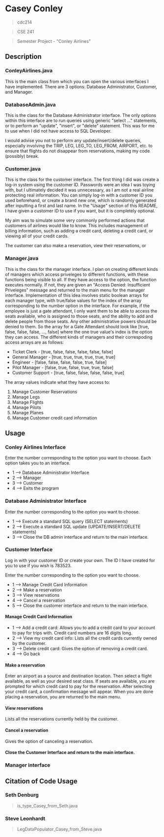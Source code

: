 
# Casey Conley

> cdc214

> CSE 241

> Semester Project - "Conley Airlines"

## Description

### ConleyAirlines.java

This is the main class from which you can open the various interfaces I have implemented. There are 3 options: Database Administrator, Customer, and Manager.

### DatabaseAdmin.java

This is the class for the Database Administrator interface. The only options within this interface are to run queries using generic "select ..." 
statements, or to perform an "update", "insert", or "delete" statement. This was for me to use when I did not have access to SQL Developer. 

I would advise you not to perform any update/insert/delete queries, especially involving the TRIP, LEG, LEG_TO, LEG_FROM, AIRPORT, etc. to ensure that
flights do not disappear from reservations, making my code (possibly) break.

### Customer.java

This is the class for the customer interface. The first thing I did was create a log-in system using the customer ID. Passwords were an idea I was
toying with, but I ultimately decided it was unnecessary, as I am not a real airline protecting real information. You can simply log-in with a customer
ID you used beforehand, or create a brand new one, which is randomly generated after inputting a first and last name. In the "Usage" section of this
README, I have given a customer ID to use if you want, but it is completely optional.

My aim was to simulate some very commonly performed actions that customers of airlines would like to know. This includes management of billing
information, such as adding a credit card, deleting a credit card, or viewing all of your credit cards. 

The customer can also make a reservation, view their reservations, or 

### Manager.java

This is the class for the manager interface. I plan on creating different kinds of managers which access priveleges to different functions, with these functions being visible to all. If they have access to the option, the function executes normally. If not, they are given an "Access Denied: Insufficient Priveleges" message and returned to the main menu for the manager interface. Implementation of this idea involves static boolean arrays for each manager type, with true/false values for the index of the array corresponding to the number option in the interface. For example, if the employee is just a gate attendant, I only want them to be able to access the seats available, who is assigned to those seats, and the ability to add and delete people from those seats. Any other administrative powers should be denied to them. So the array for a Gate Attendant should look like [true, false, false, false, ..., false] where the one true value's index is the option they can access. The different kinds of managers and their correspoding access arrays are as follows:

* Ticket Clerk - [true, false, false, false, false, false]
* General Manager - [true, true, true, true, true, true]
* Engineer - [false, false, false, false, true, false]
* Pilot Manager - [false, true, false, true, true, false]
* Customer Support - [true, false, false, false, false, true]

The array values indicate what they have access to:

1. Manage Customer Reservations
2. Manage Legs
3. Manage Flights
4. Manage Pilots
5. Manage Planes
6. Manage Customer credit card information


## Usage

### Conley Airlines Interface

Enter the number corresponding to the option you want to choose. Each option takes you to an interface. 
* 1 --> Database Administrator Interface
* 2 --> Manager
* 3 --> Customer
* 4 --> Exits the program

### Database Administrator Interface

Enter the number corresponding to the option you want to choose. 

* 1 --> Execute a standard SQL query (SELECT statements)
* 2 --> Execute a standard SQL update (UPDATE/INSERT/DELETE statements)
* 3 --> Close the DB admin interface and return to the main interface.

### Customer Interface

Log in with your customer ID or create your own. The ID I have created for you to use if you wish is 783523. 

Enter the number corresponding to the option you want to choose.

* 1 --> Manage Credit Card Information
* 2 --> Make a reservation
* 3 --> View reservations
* 4 --> Cancel a reservation
* 5 --> Close the customer interface and return to the main interface.


#### Manage Credit Card Information
* 1 --> Add a credit card: Allows you to add a credit card to your account to pay for trips with. Credit card numbers are 16 digits long.
* 2 --> View my credit card info: Lists all the credit cards currently owned by the customer.
* 3 --> Delete credit card: Gives the option of removing a credit card.
* 4 --> Go back
	
#### Make a reservation
Enter an airport as a source and destination location. Then select a flight available, as well as your desired seat class. If seats are available, you are prompted for which credit card to pay for the reservation. After selecting your credit card, a confirmation message will appear. When you are done placing a reservation, you are returned to the main menu.

#### View reservations
Lists all the reservations currently held by the customer.

#### Cancel a reservation
Gives the option of canceling a reservation.

#### Close the Customer Interface and return to the main interface.

### Manager interface



## Citation of Code Usage

### Seth Denburg 
> is_type_Casey_from_Seth.java 

### Steve Leonhardt

> LegDataPopulator_Casey_from_Steve.java

